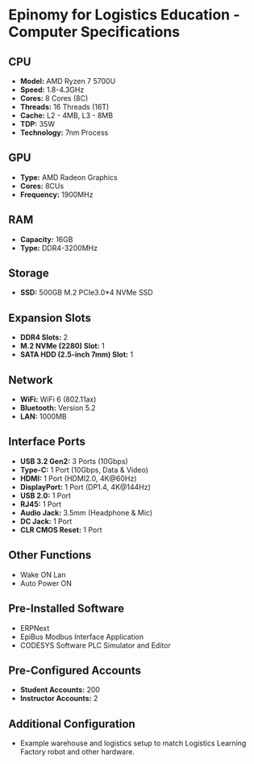 # Epinomy for Logistics Education - Computer Specifications

## CPU

- **Model:** AMD Ryzen 7 5700U
- **Speed:** 1.8-4.3GHz
- **Cores:** 8 Cores (8C)
- **Threads:** 16 Threads (16T)
- **Cache:** L2 - 4MB, L3 - 8MB
- **TDP:** 35W
- **Technology:** 7nm Process

## GPU

- **Type:** AMD Radeon Graphics
- **Cores:** 8CUs
- **Frequency:** 1900MHz

## RAM

- **Capacity:** 16GB
- **Type:** DDR4-3200MHz

## Storage

- **SSD:** 500GB M.2 PCIe3.0*4 NVMe SSD

## Expansion Slots

- **DDR4 Slots:** 2
- **M.2 NVMe (2280) Slot:** 1
- **SATA HDD (2.5-inch 7mm) Slot:** 1

## Network

- **WiFi:** WiFi 6 (802.11ax)
- **Bluetooth:** Version 5.2
- **LAN:** 1000MB

## Interface Ports

- **USB 3.2 Gen2:** 3 Ports (10Gbps)
- **Type-C:** 1 Port (10Gbps, Data & Video)
- **HDMI:** 1 Port (HDMI2.0, 4K@60Hz)
- **DisplayPort:** 1 Port (DP1.4, 4K@144Hz)
- **USB 2.0:** 1 Port
- **RJ45:** 1 Port
- **Audio Jack:** 3.5mm (Headphone & Mic)
- **DC Jack:** 1 Port
- **CLR CMOS Reset:** 1 Port

## Other Functions

- Wake ON Lan
- Auto Power ON

## Pre-Installed Software

- ERPNext
- EpiBus Modbus Interface Application
- CODESYS Software PLC Simulator and Editor

## Pre-Configured Accounts

- **Student Accounts:** 200
- **Instructor Accounts:** 2

## Additional Configuration

- Example warehouse and logistics setup to match Logistics Learning Factory robot and other hardware.
